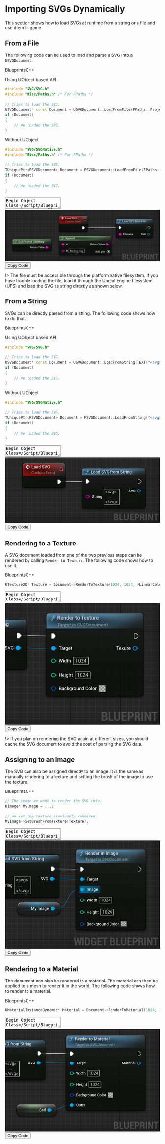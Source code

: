 # Importing SVGs Dynamically

This section shows how to load SVGs at runtime from a string or a file and use them in game.

## From a File

The following code can be used to load and parse a SVG into a `USVGDocument`.

<div class="code-switcher show-cpp-false"><div class="switcher">
<span class="sw-bp" onclick="switchBp()">Blueprints</span><span class="sw-cpp" onclick="switchCpp()">C++</span></div>
<div class="cpp">

Using UObject based API

```cpp
#include "SVG/SVG.h"
#include "Misc/Paths.h" /* For FPaths */

// Tries to load the SVG.
USVGDocument* const Document = USVGDocument::LoadFromFile(FPaths::ProjectDir() / TEXT("MySVG.svg"));
if (Document)
{
	// We loaded the SVG.
}
```

Without UObject

```cpp
#include "SVG/SVGNative.h"
#include "Misc/Paths.h" /* For FPaths */

// Tries to load the SVG.
TUniquePtr<FSVGDocument> Document = FSVGDocument::LoadFromFile(FPaths::ProjectDir() / TEXT("MySVG.svg"));
if (Document)
{
	// We loaded the SVG.
}
```

</div>
<div class="bp">
<div class="bpcode">
<textarea readonly>
Begin Object Class=/Script/BlueprintGraph.K2Node_CallFunction Name="K2Node_CallFunction_1" ExportPath=/Script/BlueprintGraph.K2Node_CallFunction'"/Game/Demo/DemoActor.DemoActor:EventGraph.K2Node_CallFunction_1"'
   FunctionReference=(MemberParent=/Script/CoreUObject.Class'"/Script/SVG.SVGDocument"',MemberName="LoadFromFile")
   NodePosX=-240
   NodePosY=-384
   NodeGuid=93F6D44C4C85BD368071239899F0E20D
   CustomProperties Pin (PinId=D3CDA3E74941C371D31D25826A9159AC,PinName="execute",PinToolTip="\nExec",PinType.PinCategory="exec",PinType.PinSubCategory="",PinType.PinSubCategoryObject=None,PinType.PinSubCategoryMemberReference=(),PinType.PinValueType=(),PinType.ContainerType=None,PinType.bIsReference=False,PinType.bIsConst=False,PinType.bIsWeakPointer=False,PinType.bIsUObjectWrapper=False,PinType.bSerializeAsSinglePrecisionFloat=False,LinkedTo=(K2Node_CustomEvent_1 5FE59CA74D27AAF642407D875E42DD9B,),PersistentGuid=00000000000000000000000000000000,bHidden=False,bNotConnectable=False,bDefaultValueIsReadOnly=False,bDefaultValueIsIgnored=False,bAdvancedView=False,bOrphanedPin=False,)
   CustomProperties Pin (PinId=C83D273E402FFBAD1BD4C5ADB8BDC5E4,PinName="then",PinToolTip="\nExec",Direction="EGPD_Output",PinType.PinCategory="exec",PinType.PinSubCategory="",PinType.PinSubCategoryObject=None,PinType.PinSubCategoryMemberReference=(),PinType.PinValueType=(),PinType.ContainerType=None,PinType.bIsReference=False,PinType.bIsConst=False,PinType.bIsWeakPointer=False,PinType.bIsUObjectWrapper=False,PinType.bSerializeAsSinglePrecisionFloat=False,PersistentGuid=00000000000000000000000000000000,bHidden=False,bNotConnectable=False,bDefaultValueIsReadOnly=False,bDefaultValueIsIgnored=False,bAdvancedView=False,bOrphanedPin=False,)
   CustomProperties Pin (PinId=2B1BF4434C14ADD2B008ACA8E1E8F62F,PinName="self",PinFriendlyName=NSLOCTEXT("K2Node", "Target", "Target"),PinToolTip="Target\nSVGDocument Object Reference",PinType.PinCategory="object",PinType.PinSubCategory="",PinType.PinSubCategoryObject=/Script/CoreUObject.Class'"/Script/SVG.SVGDocument"',PinType.PinSubCategoryMemberReference=(),PinType.PinValueType=(),PinType.ContainerType=None,PinType.bIsReference=False,PinType.bIsConst=False,PinType.bIsWeakPointer=False,PinType.bIsUObjectWrapper=False,PinType.bSerializeAsSinglePrecisionFloat=False,DefaultObject="/Script/SVG.Default__SVGDocument",PersistentGuid=00000000000000000000000000000000,bHidden=True,bNotConnectable=False,bDefaultValueIsReadOnly=False,bDefaultValueIsIgnored=False,bAdvancedView=False,bOrphanedPin=False,)
   CustomProperties Pin (PinId=0067408A49FE19469116839D139F1F24,PinName="Filename",PinToolTip="Filename\nString\n\nfile to load",PinType.PinCategory="string",PinType.PinSubCategory="",PinType.PinSubCategoryObject=None,PinType.PinSubCategoryMemberReference=(),PinType.PinValueType=(),PinType.ContainerType=None,PinType.bIsReference=False,PinType.bIsConst=False,PinType.bIsWeakPointer=False,PinType.bIsUObjectWrapper=False,PinType.bSerializeAsSinglePrecisionFloat=False,LinkedTo=(K2Node_CommutativeAssociativeBinaryOperator_0 D8F2B46E4F18679BC696BDBEABDD2E31,),PersistentGuid=00000000000000000000000000000000,bHidden=False,bNotConnectable=False,bDefaultValueIsReadOnly=False,bDefaultValueIsIgnored=False,bAdvancedView=False,bOrphanedPin=False,)
   CustomProperties Pin (PinId=3FE85CAC4493421F556683A860E85407,PinName="ReturnValue",PinFriendlyName=NSLOCTEXT("", "9307F8204368F231C51DEB8178DE8B02", "SVG"),PinToolTip="SVG\nSVGDocument Object Reference\n\npointer to document on success, otherwise nullptr",Direction="EGPD_Output",PinType.PinCategory="object",PinType.PinSubCategory="",PinType.PinSubCategoryObject=/Script/CoreUObject.Class'"/Script/SVG.SVGDocument"',PinType.PinSubCategoryMemberReference=(),PinType.PinValueType=(),PinType.ContainerType=None,PinType.bIsReference=False,PinType.bIsConst=False,PinType.bIsWeakPointer=False,PinType.bIsUObjectWrapper=False,PinType.bSerializeAsSinglePrecisionFloat=False,PersistentGuid=00000000000000000000000000000000,bHidden=False,bNotConnectable=False,bDefaultValueIsReadOnly=False,bDefaultValueIsIgnored=False,bAdvancedView=False,bOrphanedPin=False,)
End Object
Begin Object Class=/Script/BlueprintGraph.K2Node_CustomEvent Name="K2Node_CustomEvent_1" ExportPath=/Script/BlueprintGraph.K2Node_CustomEvent'"/Game/Demo/DemoActor.DemoActor:EventGraph.K2Node_CustomEvent_1"'
   CustomFunctionName="Load SVG"
   NodePosX=-512
   NodePosY=-400
   NodeGuid=484CE84E4713B0459DA6988AA308EFC6
   CustomProperties Pin (PinId=C4BAD3E5407F86E6B025C48D387B6C72,PinName="OutputDelegate",Direction="EGPD_Output",PinType.PinCategory="delegate",PinType.PinSubCategory="",PinType.PinSubCategoryObject=None,PinType.PinSubCategoryMemberReference=(MemberParent=/Script/Engine.BlueprintGeneratedClass'"/Game/Demo/DemoActor.DemoActor_C"',MemberName="Load SVG",MemberGuid=484CE84E4713B0459DA6988AA308EFC6),PinType.PinValueType=(),PinType.ContainerType=None,PinType.bIsReference=False,PinType.bIsConst=False,PinType.bIsWeakPointer=False,PinType.bIsUObjectWrapper=False,PinType.bSerializeAsSinglePrecisionFloat=False,PersistentGuid=00000000000000000000000000000000,bHidden=False,bNotConnectable=False,bDefaultValueIsReadOnly=False,bDefaultValueIsIgnored=False,bAdvancedView=False,bOrphanedPin=False,)
   CustomProperties Pin (PinId=5FE59CA74D27AAF642407D875E42DD9B,PinName="then",Direction="EGPD_Output",PinType.PinCategory="exec",PinType.PinSubCategory="",PinType.PinSubCategoryObject=None,PinType.PinSubCategoryMemberReference=(),PinType.PinValueType=(),PinType.ContainerType=None,PinType.bIsReference=False,PinType.bIsConst=False,PinType.bIsWeakPointer=False,PinType.bIsUObjectWrapper=False,PinType.bSerializeAsSinglePrecisionFloat=False,LinkedTo=(K2Node_CallFunction_1 D3CDA3E74941C371D31D25826A9159AC,),PersistentGuid=00000000000000000000000000000000,bHidden=False,bNotConnectable=False,bDefaultValueIsReadOnly=False,bDefaultValueIsIgnored=False,bAdvancedView=False,bOrphanedPin=False,)
End Object
Begin Object Class=/Script/BlueprintGraph.K2Node_CommutativeAssociativeBinaryOperator Name="K2Node_CommutativeAssociativeBinaryOperator_0" ExportPath=/Script/BlueprintGraph.K2Node_CommutativeAssociativeBinaryOperator'"/Game/Demo/DemoActor.DemoActor:EventGraph.K2Node_CommutativeAssociativeBinaryOperator_0"'
   bIsPureFunc=True
   FunctionReference=(MemberParent=/Script/CoreUObject.Class'"/Script/Engine.KismetStringLibrary"',MemberName="Concat_StrStr")
   NodePosX=-512
   NodePosY=-304
   NodeGuid=08BAFD6342BC9E62A78599B3C16EAA33
   CustomProperties Pin (PinId=5639ECBE4C14944EF0B6F3AB0D899800,PinName="self",PinFriendlyName=NSLOCTEXT("K2Node", "Target", "Target"),PinToolTip="Target\nKismet String Library Object Reference",PinType.PinCategory="object",PinType.PinSubCategory="",PinType.PinSubCategoryObject=/Script/CoreUObject.Class'"/Script/Engine.KismetStringLibrary"',PinType.PinSubCategoryMemberReference=(),PinType.PinValueType=(),PinType.ContainerType=None,PinType.bIsReference=False,PinType.bIsConst=False,PinType.bIsWeakPointer=False,PinType.bIsUObjectWrapper=False,PinType.bSerializeAsSinglePrecisionFloat=False,DefaultObject="/Script/Engine.Default__KismetStringLibrary",PersistentGuid=00000000000000000000000000000000,bHidden=True,bNotConnectable=False,bDefaultValueIsReadOnly=False,bDefaultValueIsIgnored=False,bAdvancedView=False,bOrphanedPin=False,)
   CustomProperties Pin (PinId=275410B047C9A3085CF82894D85F6C10,PinName="A",PinToolTip="A\nString\n\nThe original string",PinType.PinCategory="string",PinType.PinSubCategory="",PinType.PinSubCategoryObject=None,PinType.PinSubCategoryMemberReference=(),PinType.PinValueType=(),PinType.ContainerType=None,PinType.bIsReference=False,PinType.bIsConst=False,PinType.bIsWeakPointer=False,PinType.bIsUObjectWrapper=False,PinType.bSerializeAsSinglePrecisionFloat=False,LinkedTo=(K2Node_CallFunction_2 0649AABA4BBCF751126F25A1F733C656,),PersistentGuid=00000000000000000000000000000000,bHidden=False,bNotConnectable=False,bDefaultValueIsReadOnly=False,bDefaultValueIsIgnored=False,bAdvancedView=False,bOrphanedPin=False,)
   CustomProperties Pin (PinId=77C4AE324B6711B2ECE7CAA1BEF44396,PinName="B",PinToolTip="B\nString\n\nThe string to append to A",PinType.PinCategory="string",PinType.PinSubCategory="",PinType.PinSubCategoryObject=None,PinType.PinSubCategoryMemberReference=(),PinType.PinValueType=(),PinType.ContainerType=None,PinType.bIsReference=False,PinType.bIsConst=False,PinType.bIsWeakPointer=False,PinType.bIsUObjectWrapper=False,PinType.bSerializeAsSinglePrecisionFloat=False,DefaultValue="MySvg.svg",PersistentGuid=00000000000000000000000000000000,bHidden=False,bNotConnectable=False,bDefaultValueIsReadOnly=False,bDefaultValueIsIgnored=False,bAdvancedView=False,bOrphanedPin=False,)
   CustomProperties Pin (PinId=D8F2B46E4F18679BC696BDBEABDD2E31,PinName="ReturnValue",PinToolTip="Return Value\nString\n\nA new string which is the concatenation of A+B",Direction="EGPD_Output",PinType.PinCategory="string",PinType.PinSubCategory="",PinType.PinSubCategoryObject=None,PinType.PinSubCategoryMemberReference=(),PinType.PinValueType=(),PinType.ContainerType=None,PinType.bIsReference=False,PinType.bIsConst=False,PinType.bIsWeakPointer=False,PinType.bIsUObjectWrapper=False,PinType.bSerializeAsSinglePrecisionFloat=False,LinkedTo=(K2Node_CallFunction_1 0067408A49FE19469116839D139F1F24,),PersistentGuid=00000000000000000000000000000000,bHidden=False,bNotConnectable=False,bDefaultValueIsReadOnly=False,bDefaultValueIsIgnored=False,bAdvancedView=False,bOrphanedPin=False,)
End Object
Begin Object Class=/Script/BlueprintGraph.K2Node_CallFunction Name="K2Node_CallFunction_2" ExportPath=/Script/BlueprintGraph.K2Node_CallFunction'"/Game/Demo/DemoActor.DemoActor:EventGraph.K2Node_CallFunction_2"'
   bIsPureFunc=True
   FunctionReference=(MemberParent=/Script/CoreUObject.Class'"/Script/Engine.KismetSystemLibrary"',MemberName="GetProjectDirectory")
   NodePosX=-736
   NodePosY=-288
   NodeGuid=A27493C74F260C9DF1DDA0AFE49F844A
   CustomProperties Pin (PinId=C35CBDAF4771A584E540E6B18300CF65,PinName="self",PinFriendlyName=NSLOCTEXT("K2Node", "Target", "Target"),PinToolTip="Target\nKismet System Library Object Reference",PinType.PinCategory="object",PinType.PinSubCategory="",PinType.PinSubCategoryObject=/Script/CoreUObject.Class'"/Script/Engine.KismetSystemLibrary"',PinType.PinSubCategoryMemberReference=(),PinType.PinValueType=(),PinType.ContainerType=None,PinType.bIsReference=False,PinType.bIsConst=False,PinType.bIsWeakPointer=False,PinType.bIsUObjectWrapper=False,PinType.bSerializeAsSinglePrecisionFloat=False,DefaultObject="/Script/Engine.Default__KismetSystemLibrary",PersistentGuid=00000000000000000000000000000000,bHidden=True,bNotConnectable=False,bDefaultValueIsReadOnly=False,bDefaultValueIsIgnored=False,bAdvancedView=False,bOrphanedPin=False,)
   CustomProperties Pin (PinId=0649AABA4BBCF751126F25A1F733C656,PinName="ReturnValue",PinToolTip="Return Value\nString\n\nGet the directory of the current project",Direction="EGPD_Output",PinType.PinCategory="string",PinType.PinSubCategory="",PinType.PinSubCategoryObject=None,PinType.PinSubCategoryMemberReference=(),PinType.PinValueType=(),PinType.ContainerType=None,PinType.bIsReference=False,PinType.bIsConst=False,PinType.bIsWeakPointer=False,PinType.bIsUObjectWrapper=False,PinType.bSerializeAsSinglePrecisionFloat=False,LinkedTo=(K2Node_CommutativeAssociativeBinaryOperator_0 275410B047C9A3085CF82894D85F6C10,),PersistentGuid=00000000000000000000000000000000,bHidden=False,bNotConnectable=False,bDefaultValueIsReadOnly=False,bDefaultValueIsIgnored=False,bAdvancedView=False,bOrphanedPin=False,)
End Object
</textarea>
<img src="_images/LoadSVGString.png"/>
<button onclick="copyBlueprintCode(this)">Copy Code</button>
</div>
</div>
</div>

!> The file must be accessible through the platform native filesystem. If you have trouble loading the file, load it through the Unreal Engine filesystem (UFS) and load the SVG as string directly as shown below.

## From a String

SVGs can be directly parsed from a string. The following code shows how to do that.

<div class="code-switcher show-cpp-false"><div class="switcher">
<span class="sw-bp" onclick="switchBp()">Blueprints</span><span class="sw-cpp" onclick="switchCpp()">C++</span></div>
<div class="cpp">

Using UObject based API

```cpp
#include "SVG/SVG.h"

// Tries to load the SVG.
USVGDocument* const Document = USVGDocument::LoadFromString(TEXT("<svg>..."));
if (Document)
{
	// We loaded the SVG.
}
```

Without UObject

```cpp
#include "SVG/SVGNative.h"

// Tries to load the SVG.
TUniquePtr<FSVGDocument> Document = FSVGDocument::LoadFromString("<svg>...");
if (Document)
{
	// We loaded the SVG.
}
```

</div>
<div class="bp">
<div class="bpcode">
<textarea readonly>
Begin Object Class=/Script/BlueprintGraph.K2Node_CustomEvent Name="K2Node_CustomEvent_1" ExportPath=/Script/BlueprintGraph.K2Node_CustomEvent'"/Game/Demo/DemoActor.DemoActor:EventGraph.K2Node_CustomEvent_1"'
   CustomFunctionName="Load SVG"
   NodePosX=-640
   NodePosY=-816
   ErrorType=3
   NodeGuid=AF48DF5E49300AFF0F88DAA5385A7677
   CustomProperties Pin (PinId=C4BAD3E5407F86E6B025C48D387B6C72,PinName="OutputDelegate",Direction="EGPD_Output",PinType.PinCategory="delegate",PinType.PinSubCategory="",PinType.PinSubCategoryObject=None,PinType.PinSubCategoryMemberReference=(MemberParent=/Script/Engine.BlueprintGeneratedClass'"/Game/Demo/DemoActor.DemoActor_C"',MemberName="Load SVG",MemberGuid=AF48DF5E49300AFF0F88DAA5385A7677),PinType.PinValueType=(),PinType.ContainerType=None,PinType.bIsReference=False,PinType.bIsConst=False,PinType.bIsWeakPointer=False,PinType.bIsUObjectWrapper=False,PinType.bSerializeAsSinglePrecisionFloat=False,PersistentGuid=00000000000000000000000000000000,bHidden=False,bNotConnectable=False,bDefaultValueIsReadOnly=False,bDefaultValueIsIgnored=False,bAdvancedView=False,bOrphanedPin=False,)
   CustomProperties Pin (PinId=5FE59CA74D27AAF642407D875E42DD9B,PinName="then",Direction="EGPD_Output",PinType.PinCategory="exec",PinType.PinSubCategory="",PinType.PinSubCategoryObject=None,PinType.PinSubCategoryMemberReference=(),PinType.PinValueType=(),PinType.ContainerType=None,PinType.bIsReference=False,PinType.bIsConst=False,PinType.bIsWeakPointer=False,PinType.bIsUObjectWrapper=False,PinType.bSerializeAsSinglePrecisionFloat=False,LinkedTo=(K2Node_CallFunction_5 7D92C669438C5B3AA2BCC1A24A9EB48D,),PersistentGuid=00000000000000000000000000000000,bHidden=False,bNotConnectable=False,bDefaultValueIsReadOnly=False,bDefaultValueIsIgnored=False,bAdvancedView=False,bOrphanedPin=False,)
End Object
Begin Object Class=/Script/BlueprintGraph.K2Node_CallFunction Name="K2Node_CallFunction_5" ExportPath=/Script/BlueprintGraph.K2Node_CallFunction'"/Game/Demo/DemoActor.DemoActor:EventGraph.K2Node_CallFunction_5"'
   FunctionReference=(MemberParent=/Script/CoreUObject.Class'"/Script/SVG.SVGDocument"',MemberName="LoadFromString")
   NodePosX=-448
   NodePosY=-800
   NodeGuid=31EE73294AF8B4D45719DE9BB6578CFD
   CustomProperties Pin (PinId=7D92C669438C5B3AA2BCC1A24A9EB48D,PinName="execute",PinToolTip="\nExec",PinType.PinCategory="exec",PinType.PinSubCategory="",PinType.PinSubCategoryObject=None,PinType.PinSubCategoryMemberReference=(),PinType.PinValueType=(),PinType.ContainerType=None,PinType.bIsReference=False,PinType.bIsConst=False,PinType.bIsWeakPointer=False,PinType.bIsUObjectWrapper=False,PinType.bSerializeAsSinglePrecisionFloat=False,LinkedTo=(K2Node_CustomEvent_1 5FE59CA74D27AAF642407D875E42DD9B,),PersistentGuid=00000000000000000000000000000000,bHidden=False,bNotConnectable=False,bDefaultValueIsReadOnly=False,bDefaultValueIsIgnored=False,bAdvancedView=False,bOrphanedPin=False,)
   CustomProperties Pin (PinId=5E90A5A34CFCFFEC8B6C04A951B6D0C2,PinName="then",PinToolTip="\nExec",Direction="EGPD_Output",PinType.PinCategory="exec",PinType.PinSubCategory="",PinType.PinSubCategoryObject=None,PinType.PinSubCategoryMemberReference=(),PinType.PinValueType=(),PinType.ContainerType=None,PinType.bIsReference=False,PinType.bIsConst=False,PinType.bIsWeakPointer=False,PinType.bIsUObjectWrapper=False,PinType.bSerializeAsSinglePrecisionFloat=False,PersistentGuid=00000000000000000000000000000000,bHidden=False,bNotConnectable=False,bDefaultValueIsReadOnly=False,bDefaultValueIsIgnored=False,bAdvancedView=False,bOrphanedPin=False,)
   CustomProperties Pin (PinId=124AF4B1490D00E283CAFC8188C99418,PinName="self",PinFriendlyName=NSLOCTEXT("K2Node", "Target", "Target"),PinToolTip="Target\nSVGDocument Object Reference",PinType.PinCategory="object",PinType.PinSubCategory="",PinType.PinSubCategoryObject=/Script/CoreUObject.Class'"/Script/SVG.SVGDocument"',PinType.PinSubCategoryMemberReference=(),PinType.PinValueType=(),PinType.ContainerType=None,PinType.bIsReference=False,PinType.bIsConst=False,PinType.bIsWeakPointer=False,PinType.bIsUObjectWrapper=False,PinType.bSerializeAsSinglePrecisionFloat=False,DefaultObject="/Script/SVG.Default__SVGDocument",PersistentGuid=00000000000000000000000000000000,bHidden=True,bNotConnectable=False,bDefaultValueIsReadOnly=False,bDefaultValueIsIgnored=False,bAdvancedView=False,bOrphanedPin=False,)
   CustomProperties Pin (PinId=A5DBA3F547A90E22F9A24EBF4F955057,PinName="String",PinToolTip="String\nString\n\nstring to load",PinType.PinCategory="string",PinType.PinSubCategory="",PinType.PinSubCategoryObject=None,PinType.PinSubCategoryMemberReference=(),PinType.PinValueType=(),PinType.ContainerType=None,PinType.bIsReference=False,PinType.bIsConst=False,PinType.bIsWeakPointer=False,PinType.bIsUObjectWrapper=False,PinType.bSerializeAsSinglePrecisionFloat=False,DefaultValue="<svg>\r\n   ...\r\n</svg>",PersistentGuid=00000000000000000000000000000000,bHidden=False,bNotConnectable=False,bDefaultValueIsReadOnly=False,bDefaultValueIsIgnored=False,bAdvancedView=False,bOrphanedPin=False,)
   CustomProperties Pin (PinId=ED1E6D8B406CCC6F2ED0069C58EE54FF,PinName="ReturnValue",PinFriendlyName=NSLOCTEXT("", "E36D017A40A94A51F4234CB2A6CF5D32", "SVG"),PinToolTip="SVG\nSVGDocument Object Reference\n\npointer to document on success, otherwise nullptr",Direction="EGPD_Output",PinType.PinCategory="object",PinType.PinSubCategory="",PinType.PinSubCategoryObject=/Script/CoreUObject.Class'"/Script/SVG.SVGDocument"',PinType.PinSubCategoryMemberReference=(),PinType.PinValueType=(),PinType.ContainerType=None,PinType.bIsReference=False,PinType.bIsConst=False,PinType.bIsWeakPointer=False,PinType.bIsUObjectWrapper=False,PinType.bSerializeAsSinglePrecisionFloat=False,PersistentGuid=00000000000000000000000000000000,bHidden=False,bNotConnectable=False,bDefaultValueIsReadOnly=False,bDefaultValueIsIgnored=False,bAdvancedView=False,bOrphanedPin=False,)
End Object
</textarea>
<img src="_images/LoadSVGText.png"/>
<button onclick="copyBlueprintCode(this)">Copy Code</button>
</div>
</div>
</div>


## Rendering to a Texture

A SVG document loaded from one of the two previous steps can be rendered by calling `Render to Texture`. The following code shows how to use it.

<div class="code-switcher show-cpp-false"><div class="switcher">
<span class="sw-bp" onclick="switchBp()">Blueprints</span><span class="sw-cpp" onclick="switchCpp()">C++</span></div>
<div class="cpp">


```cpp
UTexture2D* Texture = Document->RenderToTexture(1024, 1024, FLinearColor::Transparent);
```


</div>
<div class="bp">
<div class="bpcode">
<textarea readonly>
Begin Object Class=/Script/BlueprintGraph.K2Node_CallFunction Name="K2Node_CallFunction_1" ExportPath=/Script/BlueprintGraph.K2Node_CallFunction'"/Game/Demo/DemoActor.DemoActor:EventGraph.K2Node_CallFunction_1"'
   bIsConstFunc=True
   FunctionReference=(MemberParent=/Script/CoreUObject.Class'"/Script/SVG.SVGDocument"',MemberName="RenderToTexture")
   NodePosX=-192
   NodePosY=-816
   NodeGuid=FD9979E44FF2CB0C2D735F8EE46F597C
   CustomProperties Pin (PinId=91094B2A4A7C3A62958740909E4F37B2,PinName="execute",PinToolTip="\nExec",PinType.PinCategory="exec",PinType.PinSubCategory="",PinType.PinSubCategoryObject=None,PinType.PinSubCategoryMemberReference=(),PinType.PinValueType=(),PinType.ContainerType=None,PinType.bIsReference=False,PinType.bIsConst=False,PinType.bIsWeakPointer=False,PinType.bIsUObjectWrapper=False,PinType.bSerializeAsSinglePrecisionFloat=False,LinkedTo=(K2Node_CallFunction_5 5E90A5A34CFCFFEC8B6C04A951B6D0C2,),PersistentGuid=00000000000000000000000000000000,bHidden=False,bNotConnectable=False,bDefaultValueIsReadOnly=False,bDefaultValueIsIgnored=False,bAdvancedView=False,bOrphanedPin=False,)
   CustomProperties Pin (PinId=8916E660439EB9A5F82AA0AFC3CD343C,PinName="then",PinToolTip="\nExec",Direction="EGPD_Output",PinType.PinCategory="exec",PinType.PinSubCategory="",PinType.PinSubCategoryObject=None,PinType.PinSubCategoryMemberReference=(),PinType.PinValueType=(),PinType.ContainerType=None,PinType.bIsReference=False,PinType.bIsConst=False,PinType.bIsWeakPointer=False,PinType.bIsUObjectWrapper=False,PinType.bSerializeAsSinglePrecisionFloat=False,PersistentGuid=00000000000000000000000000000000,bHidden=False,bNotConnectable=False,bDefaultValueIsReadOnly=False,bDefaultValueIsIgnored=False,bAdvancedView=False,bOrphanedPin=False,)
   CustomProperties Pin (PinId=4BFEDE0542946539A2CCF883998773B1,PinName="self",PinFriendlyName=NSLOCTEXT("K2Node", "Target", "Target"),PinToolTip="Target\nSVGDocument Object Reference",PinType.PinCategory="object",PinType.PinSubCategory="",PinType.PinSubCategoryObject=/Script/CoreUObject.Class'"/Script/SVG.SVGDocument"',PinType.PinSubCategoryMemberReference=(),PinType.PinValueType=(),PinType.ContainerType=None,PinType.bIsReference=False,PinType.bIsConst=False,PinType.bIsWeakPointer=False,PinType.bIsUObjectWrapper=False,PinType.bSerializeAsSinglePrecisionFloat=False,LinkedTo=(K2Node_CallFunction_5 ED1E6D8B406CCC6F2ED0069C58EE54FF,),PersistentGuid=00000000000000000000000000000000,bHidden=False,bNotConnectable=False,bDefaultValueIsReadOnly=False,bDefaultValueIsIgnored=False,bAdvancedView=False,bOrphanedPin=False,)
   CustomProperties Pin (PinId=67DC046840B5457737244EA2F3EEAF19,PinName="Width",PinToolTip="Width\nInteger\n\nmaximum width, in pixels",PinType.PinCategory="int",PinType.PinSubCategory="",PinType.PinSubCategoryObject=None,PinType.PinSubCategoryMemberReference=(),PinType.PinValueType=(),PinType.ContainerType=None,PinType.bIsReference=False,PinType.bIsConst=False,PinType.bIsWeakPointer=False,PinType.bIsUObjectWrapper=False,PinType.bSerializeAsSinglePrecisionFloat=False,DefaultValue="1024",AutogeneratedDefaultValue="0",PersistentGuid=00000000000000000000000000000000,bHidden=False,bNotConnectable=False,bDefaultValueIsReadOnly=False,bDefaultValueIsIgnored=False,bAdvancedView=False,bOrphanedPin=False,)
   CustomProperties Pin (PinId=A116B98A4E5218C06760778E1AA6E2E9,PinName="Height",PinToolTip="Height\nInteger\n\nmaximum height, in pixels",PinType.PinCategory="int",PinType.PinSubCategory="",PinType.PinSubCategoryObject=None,PinType.PinSubCategoryMemberReference=(),PinType.PinValueType=(),PinType.ContainerType=None,PinType.bIsReference=False,PinType.bIsConst=False,PinType.bIsWeakPointer=False,PinType.bIsUObjectWrapper=False,PinType.bSerializeAsSinglePrecisionFloat=False,DefaultValue="1024",AutogeneratedDefaultValue="0",PersistentGuid=00000000000000000000000000000000,bHidden=False,bNotConnectable=False,bDefaultValueIsReadOnly=False,bDefaultValueIsIgnored=False,bAdvancedView=False,bOrphanedPin=False,)
   CustomProperties Pin (PinId=439895544ACB60C0CDBC72B5A07DD015,PinName="BackgroundColor",PinToolTip="Background Color\nLinear Color Structure\n\nbackground color in 0xRRGGBBAA format",PinType.PinCategory="struct",PinType.PinSubCategory="",PinType.PinSubCategoryObject=/Script/CoreUObject.ScriptStruct'"/Script/CoreUObject.LinearColor"',PinType.PinSubCategoryMemberReference=(),PinType.PinValueType=(),PinType.ContainerType=None,PinType.bIsReference=False,PinType.bIsConst=False,PinType.bIsWeakPointer=False,PinType.bIsUObjectWrapper=False,PinType.bSerializeAsSinglePrecisionFloat=False,DefaultValue="(R=0.000000,G=0.000000,B=0.000000,A=0.000000)",AutogeneratedDefaultValue="(R=0.000000,G=0.000000,B=0.000000,A=0.000000)",PersistentGuid=00000000000000000000000000000000,bHidden=False,bNotConnectable=False,bDefaultValueIsReadOnly=False,bDefaultValueIsIgnored=False,bAdvancedView=False,bOrphanedPin=False,)
   CustomProperties Pin (PinId=5B3A3CA94487F59E3E976182920E13F4,PinName="ReturnValue",PinFriendlyName="Texure",PinToolTip="Texure\nTexture 2D Object Reference\n\nthe raster representation of the document",Direction="EGPD_Output",PinType.PinCategory="object",PinType.PinSubCategory="",PinType.PinSubCategoryObject=/Script/CoreUObject.Class'"/Script/Engine.Texture2D"',PinType.PinSubCategoryMemberReference=(),PinType.PinValueType=(),PinType.ContainerType=None,PinType.bIsReference=False,PinType.bIsConst=False,PinType.bIsWeakPointer=False,PinType.bIsUObjectWrapper=False,PinType.bSerializeAsSinglePrecisionFloat=False,PersistentGuid=00000000000000000000000000000000,bHidden=False,bNotConnectable=False,bDefaultValueIsReadOnly=False,bDefaultValueIsIgnored=False,bAdvancedView=False,bOrphanedPin=False,)
End Object
</textarea>
<img src="_images/RenderDynToTexture.png"/>
<button onclick="copyBlueprintCode(this)">Copy Code</button>
</div>
</div>
</div>

!> If you plan on rendering the SVG again at different sizes, you should cache the SVG document to avoid the cost of parsing the SVG data.

## Assigning to an Image

The SVG can also be assigned directly to an image. It is the same as manually rendering to a texture and setting the brush of the image to use the texture.

<div class="code-switcher show-cpp-false"><div class="switcher">
<span class="sw-bp" onclick="switchBp()">Blueprints</span><span class="sw-cpp" onclick="switchCpp()">C++</span></div>
<div class="cpp">

```cpp
// The image we want to render the SVG into.
UImage* MyImage = ...;

// We set the texture previously rendered.
MyImage->SetBrushFromTexture(Texture);

```

</div>
<div class="bp">
<div class="bpcode">
<textarea readonly>
Begin Object Class=/Script/BlueprintGraph.K2Node_VariableGet Name="K2Node_VariableGet_0" ExportPath=/Script/BlueprintGraph.K2Node_VariableGet'"/Game/MySVGs/MyWidget.MyWidget:EventGraph.K2Node_VariableGet_0"'
   VariableReference=(MemberName="MyImage",bSelfContext=True)
   NodePosX=224
   NodePosY=272
   NodeGuid=11B7FF7D4FB31E481269018EC34CE54F
   CustomProperties Pin (PinId=46E86FE54C0018DD3E64819BC15A5331,PinName="MyImage",Direction="EGPD_Output",PinType.PinCategory="object",PinType.PinSubCategory="",PinType.PinSubCategoryObject=/Script/CoreUObject.Class'"/Script/UMG.Image"',PinType.PinSubCategoryMemberReference=(),PinType.PinValueType=(),PinType.ContainerType=None,PinType.bIsReference=False,PinType.bIsConst=False,PinType.bIsWeakPointer=False,PinType.bIsUObjectWrapper=False,PinType.bSerializeAsSinglePrecisionFloat=False,LinkedTo=(K2Node_CallFunction_2 3A054EF14B79C63FE75C8FA32AD0F47D,),PersistentGuid=00000000000000000000000000000000,bHidden=False,bNotConnectable=False,bDefaultValueIsReadOnly=False,bDefaultValueIsIgnored=False,bAdvancedView=False,bOrphanedPin=False,)
   CustomProperties Pin (PinId=683897264EF53EBA634B9F95B5F61FCB,PinName="self",PinFriendlyName=NSLOCTEXT("K2Node", "Target", "Target"),PinType.PinCategory="object",PinType.PinSubCategory="",PinType.PinSubCategoryObject=/Script/UMG.WidgetBlueprintGeneratedClass'"/Game/MySVGs/MyWidget.MyWidget_C"',PinType.PinSubCategoryMemberReference=(),PinType.PinValueType=(),PinType.ContainerType=None,PinType.bIsReference=False,PinType.bIsConst=False,PinType.bIsWeakPointer=False,PinType.bIsUObjectWrapper=False,PinType.bSerializeAsSinglePrecisionFloat=False,PersistentGuid=00000000000000000000000000000000,bHidden=True,bNotConnectable=False,bDefaultValueIsReadOnly=False,bDefaultValueIsIgnored=False,bAdvancedView=False,bOrphanedPin=False,)
End Object
Begin Object Class=/Script/BlueprintGraph.K2Node_CallFunction Name="K2Node_CallFunction_2" ExportPath=/Script/BlueprintGraph.K2Node_CallFunction'"/Game/MySVGs/MyWidget.MyWidget:EventGraph.K2Node_CallFunction_2"'
   bIsConstFunc=True
   FunctionReference=(MemberParent=/Script/CoreUObject.Class'"/Script/SVG.SVGDocument"',MemberName="RenderInImage")
   NodePosX=400
   NodePosY=112
   NodeGuid=0305D5024853B2BF3CDC67B76B119276
   CustomProperties Pin (PinId=D5D210DB4DC9B12D7F251C9CCB4743DE,PinName="execute",PinToolTip="\nExec",PinType.PinCategory="exec",PinType.PinSubCategory="",PinType.PinSubCategoryObject=None,PinType.PinSubCategoryMemberReference=(),PinType.PinValueType=(),PinType.ContainerType=None,PinType.bIsReference=False,PinType.bIsConst=False,PinType.bIsWeakPointer=False,PinType.bIsUObjectWrapper=False,PinType.bSerializeAsSinglePrecisionFloat=False,LinkedTo=(K2Node_CallFunction_1 8DC755054B961AF22E999CB341BB4054,),PersistentGuid=00000000000000000000000000000000,bHidden=False,bNotConnectable=False,bDefaultValueIsReadOnly=False,bDefaultValueIsIgnored=False,bAdvancedView=False,bOrphanedPin=False,)
   CustomProperties Pin (PinId=44C2EE6D4BCC97911FC9D4821EF70E74,PinName="then",PinToolTip="\nExec",Direction="EGPD_Output",PinType.PinCategory="exec",PinType.PinSubCategory="",PinType.PinSubCategoryObject=None,PinType.PinSubCategoryMemberReference=(),PinType.PinValueType=(),PinType.ContainerType=None,PinType.bIsReference=False,PinType.bIsConst=False,PinType.bIsWeakPointer=False,PinType.bIsUObjectWrapper=False,PinType.bSerializeAsSinglePrecisionFloat=False,PersistentGuid=00000000000000000000000000000000,bHidden=False,bNotConnectable=False,bDefaultValueIsReadOnly=False,bDefaultValueIsIgnored=False,bAdvancedView=False,bOrphanedPin=False,)
   CustomProperties Pin (PinId=DCACA0F94290F8B2E4C6D5A19B79B2C4,PinName="self",PinFriendlyName=NSLOCTEXT("K2Node", "Target", "Target"),PinToolTip="Target\nSVGDocument Object Reference",PinType.PinCategory="object",PinType.PinSubCategory="",PinType.PinSubCategoryObject=/Script/CoreUObject.Class'"/Script/SVG.SVGDocument"',PinType.PinSubCategoryMemberReference=(),PinType.PinValueType=(),PinType.ContainerType=None,PinType.bIsReference=False,PinType.bIsConst=False,PinType.bIsWeakPointer=False,PinType.bIsUObjectWrapper=False,PinType.bSerializeAsSinglePrecisionFloat=False,LinkedTo=(K2Node_CallFunction_1 1652233142F3BC158709589B60C62225,),PersistentGuid=00000000000000000000000000000000,bHidden=False,bNotConnectable=False,bDefaultValueIsReadOnly=False,bDefaultValueIsIgnored=False,bAdvancedView=False,bOrphanedPin=False,)
   CustomProperties Pin (PinId=3A054EF14B79C63FE75C8FA32AD0F47D,PinName="Image",PinToolTip="Image\nImage Object Reference\n\nThe image to render the SVG into.",PinType.PinCategory="object",PinType.PinSubCategory="",PinType.PinSubCategoryObject=/Script/CoreUObject.Class'"/Script/UMG.Image"',PinType.PinSubCategoryMemberReference=(),PinType.PinValueType=(),PinType.ContainerType=None,PinType.bIsReference=False,PinType.bIsConst=False,PinType.bIsWeakPointer=False,PinType.bIsUObjectWrapper=False,PinType.bSerializeAsSinglePrecisionFloat=False,LinkedTo=(K2Node_VariableGet_0 46E86FE54C0018DD3E64819BC15A5331,),PersistentGuid=00000000000000000000000000000000,bHidden=False,bNotConnectable=False,bDefaultValueIsReadOnly=False,bDefaultValueIsIgnored=False,bAdvancedView=False,bOrphanedPin=False,)
   CustomProperties Pin (PinId=306E12074A25F35A682BC3ADD0211A10,PinName="Width",PinToolTip="Width\nInteger\n\nThe width in pixel of the render.",PinType.PinCategory="int",PinType.PinSubCategory="",PinType.PinSubCategoryObject=None,PinType.PinSubCategoryMemberReference=(),PinType.PinValueType=(),PinType.ContainerType=None,PinType.bIsReference=False,PinType.bIsConst=False,PinType.bIsWeakPointer=False,PinType.bIsUObjectWrapper=False,PinType.bSerializeAsSinglePrecisionFloat=False,DefaultValue="1024",AutogeneratedDefaultValue="0",PersistentGuid=00000000000000000000000000000000,bHidden=False,bNotConnectable=False,bDefaultValueIsReadOnly=False,bDefaultValueIsIgnored=False,bAdvancedView=False,bOrphanedPin=False,)
   CustomProperties Pin (PinId=104054724590E0CC65FB649185412A26,PinName="Height",PinToolTip="Height\nInteger\n\nThe height in pixel of the render.",PinType.PinCategory="int",PinType.PinSubCategory="",PinType.PinSubCategoryObject=None,PinType.PinSubCategoryMemberReference=(),PinType.PinValueType=(),PinType.ContainerType=None,PinType.bIsReference=False,PinType.bIsConst=False,PinType.bIsWeakPointer=False,PinType.bIsUObjectWrapper=False,PinType.bSerializeAsSinglePrecisionFloat=False,DefaultValue="1024",AutogeneratedDefaultValue="0",PersistentGuid=00000000000000000000000000000000,bHidden=False,bNotConnectable=False,bDefaultValueIsReadOnly=False,bDefaultValueIsIgnored=False,bAdvancedView=False,bOrphanedPin=False,)
   CustomProperties Pin (PinId=1DB8EDD447921E7C519FA5BF9EB33D6F,PinName="BackgroundColor",PinToolTip="Background Color\nLinear Color Structure\n\nThe background color of the render.",PinType.PinCategory="struct",PinType.PinSubCategory="",PinType.PinSubCategoryObject=/Script/CoreUObject.ScriptStruct'"/Script/CoreUObject.LinearColor"',PinType.PinSubCategoryMemberReference=(),PinType.PinValueType=(),PinType.ContainerType=None,PinType.bIsReference=False,PinType.bIsConst=False,PinType.bIsWeakPointer=False,PinType.bIsUObjectWrapper=False,PinType.bSerializeAsSinglePrecisionFloat=False,DefaultValue="(R=0.000000,G=0.000000,B=0.000000,A=0.000000)",AutogeneratedDefaultValue="(R=0.000000,G=0.000000,B=0.000000,A=0.000000)",PersistentGuid=00000000000000000000000000000000,bHidden=False,bNotConnectable=False,bDefaultValueIsReadOnly=False,bDefaultValueIsIgnored=False,bAdvancedView=False,bOrphanedPin=False,)
End Object
</textarea>
<img src="_images/RenderInImage.png"/>
<button onclick="copyBlueprintCode(this)">Copy Code</button>
</div>
</div>
</div>


## Rendering to a Material

The document can also be rendered to a material. The material can then be applied to a mesh to render it in the world. The following code shows how to render to a material.

<div class="code-switcher show-cpp-false"><div class="switcher">
<span class="sw-bp" onclick="switchBp()">Blueprints</span><span class="sw-cpp" onclick="switchCpp()">C++</span></div>
<div class="cpp">

```cpp
UMaterialInstanceDynamic* Material = Document->RenderToMaterial(1024, 1024, FLinearColor::Transparent, GetTransientPackage());
```

</div>
<div class="bp">
<div class="bpcode">
<textarea readonly>
Begin Object Class=/Script/BlueprintGraph.K2Node_CallFunction Name="K2Node_CallFunction_6" ExportPath=/Script/BlueprintGraph.K2Node_CallFunction'"/Game/Demo/DemoActor.DemoActor:EventGraph.K2Node_CallFunction_6"'
   bIsConstFunc=True
   FunctionReference=(MemberParent=/Script/CoreUObject.Class'"/Script/SVG.SVGDocument"',MemberName="RenderToMaterial")
   NodePosX=-176
   NodePosY=-816
   NodeGuid=CF11DCBD466B887D8A2331B72648CE5F
   CustomProperties Pin (PinId=2365E7D949D8FAD2B298729D01567968,PinName="execute",PinToolTip="\nExec",PinType.PinCategory="exec",PinType.PinSubCategory="",PinType.PinSubCategoryObject=None,PinType.PinSubCategoryMemberReference=(),PinType.PinValueType=(),PinType.ContainerType=None,PinType.bIsReference=False,PinType.bIsConst=False,PinType.bIsWeakPointer=False,PinType.bIsUObjectWrapper=False,PinType.bSerializeAsSinglePrecisionFloat=False,LinkedTo=(K2Node_CallFunction_5 5E90A5A34CFCFFEC8B6C04A951B6D0C2,),PersistentGuid=00000000000000000000000000000000,bHidden=False,bNotConnectable=False,bDefaultValueIsReadOnly=False,bDefaultValueIsIgnored=False,bAdvancedView=False,bOrphanedPin=False,)
   CustomProperties Pin (PinId=3766BB7649E99315786954898B8EB6FA,PinName="then",PinToolTip="\nExec",Direction="EGPD_Output",PinType.PinCategory="exec",PinType.PinSubCategory="",PinType.PinSubCategoryObject=None,PinType.PinSubCategoryMemberReference=(),PinType.PinValueType=(),PinType.ContainerType=None,PinType.bIsReference=False,PinType.bIsConst=False,PinType.bIsWeakPointer=False,PinType.bIsUObjectWrapper=False,PinType.bSerializeAsSinglePrecisionFloat=False,PersistentGuid=00000000000000000000000000000000,bHidden=False,bNotConnectable=False,bDefaultValueIsReadOnly=False,bDefaultValueIsIgnored=False,bAdvancedView=False,bOrphanedPin=False,)
   CustomProperties Pin (PinId=B15D16DA4528805AEF4A72B9CB4B69C7,PinName="self",PinFriendlyName=NSLOCTEXT("K2Node", "Target", "Target"),PinToolTip="Target\nSVGDocument Object Reference",PinType.PinCategory="object",PinType.PinSubCategory="",PinType.PinSubCategoryObject=/Script/CoreUObject.Class'"/Script/SVG.SVGDocument"',PinType.PinSubCategoryMemberReference=(),PinType.PinValueType=(),PinType.ContainerType=None,PinType.bIsReference=False,PinType.bIsConst=False,PinType.bIsWeakPointer=False,PinType.bIsUObjectWrapper=False,PinType.bSerializeAsSinglePrecisionFloat=False,LinkedTo=(K2Node_CallFunction_5 ED1E6D8B406CCC6F2ED0069C58EE54FF,),PersistentGuid=00000000000000000000000000000000,bHidden=False,bNotConnectable=False,bDefaultValueIsReadOnly=False,bDefaultValueIsIgnored=False,bAdvancedView=False,bOrphanedPin=False,)
   CustomProperties Pin (PinId=5FA61043460E1C64882CFD9161E02B47,PinName="Width",PinToolTip="Width\nInteger\n\nmaximum width, in pixels",PinType.PinCategory="int",PinType.PinSubCategory="",PinType.PinSubCategoryObject=None,PinType.PinSubCategoryMemberReference=(),PinType.PinValueType=(),PinType.ContainerType=None,PinType.bIsReference=False,PinType.bIsConst=False,PinType.bIsWeakPointer=False,PinType.bIsUObjectWrapper=False,PinType.bSerializeAsSinglePrecisionFloat=False,DefaultValue="1024",AutogeneratedDefaultValue="0",PersistentGuid=00000000000000000000000000000000,bHidden=False,bNotConnectable=False,bDefaultValueIsReadOnly=False,bDefaultValueIsIgnored=False,bAdvancedView=False,bOrphanedPin=False,)
   CustomProperties Pin (PinId=76019FA5433152EFD97E2AAD355E8B32,PinName="Height",PinToolTip="Height\nInteger\n\nmaximum height, in pixels",PinType.PinCategory="int",PinType.PinSubCategory="",PinType.PinSubCategoryObject=None,PinType.PinSubCategoryMemberReference=(),PinType.PinValueType=(),PinType.ContainerType=None,PinType.bIsReference=False,PinType.bIsConst=False,PinType.bIsWeakPointer=False,PinType.bIsUObjectWrapper=False,PinType.bSerializeAsSinglePrecisionFloat=False,DefaultValue="1024",AutogeneratedDefaultValue="0",PersistentGuid=00000000000000000000000000000000,bHidden=False,bNotConnectable=False,bDefaultValueIsReadOnly=False,bDefaultValueIsIgnored=False,bAdvancedView=False,bOrphanedPin=False,)
   CustomProperties Pin (PinId=3003D3F143369848E3D61A896D1A607F,PinName="BackgroundColor",PinToolTip="Background Color\nLinear Color Structure\n\nbackground color in 0xRRGGBBAA format",PinType.PinCategory="struct",PinType.PinSubCategory="",PinType.PinSubCategoryObject=/Script/CoreUObject.ScriptStruct'"/Script/CoreUObject.LinearColor"',PinType.PinSubCategoryMemberReference=(),PinType.PinValueType=(),PinType.ContainerType=None,PinType.bIsReference=False,PinType.bIsConst=False,PinType.bIsWeakPointer=False,PinType.bIsUObjectWrapper=False,PinType.bSerializeAsSinglePrecisionFloat=False,DefaultValue="(R=0.000000,G=0.000000,B=0.000000,A=0.000000)",AutogeneratedDefaultValue="(R=0.000000,G=0.000000,B=0.000000,A=0.000000)",PersistentGuid=00000000000000000000000000000000,bHidden=False,bNotConnectable=False,bDefaultValueIsReadOnly=False,bDefaultValueIsIgnored=False,bAdvancedView=False,bOrphanedPin=False,)
   CustomProperties Pin (PinId=D135C2CB499B52B7A3F0FD99E9A0600D,PinName="Outer",PinToolTip="Outer\nObject Reference\n\nOptional outer passed when creating UObjects.",PinType.PinCategory="object",PinType.PinSubCategory="",PinType.PinSubCategoryObject=/Script/CoreUObject.Class'"/Script/CoreUObject.Object"',PinType.PinSubCategoryMemberReference=(),PinType.PinValueType=(),PinType.ContainerType=None,PinType.bIsReference=False,PinType.bIsConst=False,PinType.bIsWeakPointer=False,PinType.bIsUObjectWrapper=False,PinType.bSerializeAsSinglePrecisionFloat=False,AutogeneratedDefaultValue="None",LinkedTo=(K2Node_Self_0 3966E57C466D56C6AEC85293EF7A4503,),PersistentGuid=00000000000000000000000000000000,bHidden=False,bNotConnectable=False,bDefaultValueIsReadOnly=False,bDefaultValueIsIgnored=False,bAdvancedView=False,bOrphanedPin=False,)
   CustomProperties Pin (PinId=BBAD764040B81AB8507AD3B5A95C0763,PinName="ReturnValue",PinFriendlyName=NSLOCTEXT("", "9DE949F046D5F437D8A51D9DB7DB070D", "Material"),PinToolTip="Material\nMaterial Instance Dynamic Object Reference\n\nthe raster representation of the document",Direction="EGPD_Output",PinType.PinCategory="object",PinType.PinSubCategory="",PinType.PinSubCategoryObject=/Script/CoreUObject.Class'"/Script/Engine.MaterialInstanceDynamic"',PinType.PinSubCategoryMemberReference=(),PinType.PinValueType=(),PinType.ContainerType=None,PinType.bIsReference=False,PinType.bIsConst=False,PinType.bIsWeakPointer=False,PinType.bIsUObjectWrapper=False,PinType.bSerializeAsSinglePrecisionFloat=False,PersistentGuid=00000000000000000000000000000000,bHidden=False,bNotConnectable=False,bDefaultValueIsReadOnly=False,bDefaultValueIsIgnored=False,bAdvancedView=False,bOrphanedPin=False,)
End Object
Begin Object Class=/Script/BlueprintGraph.K2Node_Self Name="K2Node_Self_0" ExportPath=/Script/BlueprintGraph.K2Node_Self'"/Game/Demo/DemoActor.DemoActor:EventGraph.K2Node_Self_0"'
   NodePosX=-336
   NodePosY=-592
   NodeGuid=957B1ABF42E7EC44DC7AA29A8C402029
   CustomProperties Pin (PinId=3966E57C466D56C6AEC85293EF7A4503,PinName="self",Direction="EGPD_Output",PinType.PinCategory="object",PinType.PinSubCategory="self",PinType.PinSubCategoryObject=None,PinType.PinSubCategoryMemberReference=(),PinType.PinValueType=(),PinType.ContainerType=None,PinType.bIsReference=False,PinType.bIsConst=False,PinType.bIsWeakPointer=False,PinType.bIsUObjectWrapper=False,PinType.bSerializeAsSinglePrecisionFloat=False,LinkedTo=(K2Node_CallFunction_6 D135C2CB499B52B7A3F0FD99E9A0600D,),PersistentGuid=00000000000000000000000000000000,bHidden=False,bNotConnectable=False,bDefaultValueIsReadOnly=False,bDefaultValueIsIgnored=False,bAdvancedView=False,bOrphanedPin=False,)
End Object
</textarea>
<img src="_images/RenderToMaterial.png"/>
<button onclick="copyBlueprintCode(this)">Copy Code</button>
</div>
</div>
</div>


<script>
setTimeout(() => {
	bShowCPP = !JSON.parse(getCookie('bShowCPP'));
	switchCode();
}, 0);
</script>
